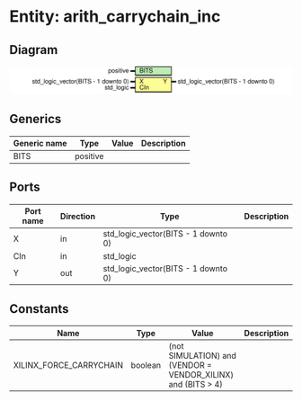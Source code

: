 # Entity: arith_carrychain_inc
## Diagram
![Diagram](arith_carrychain_inc.svg "Diagram")
## Generics
| Generic name | Type     | Value | Description |
| ------------ | -------- | ----- | ----------- |
| BITS         | positive |       |             |
## Ports
| Port name | Direction | Type                                | Description |
| --------- | --------- | ----------------------------------- | ----------- |
| X         | in        | std_logic_vector(BITS - 1 downto 0) |             |
| CIn       | in        | std_logic                           |             |
| Y         | out       | std_logic_vector(BITS - 1 downto 0) |             |
## Constants
| Name                    | Type    | Value                                                         | Description |
| ----------------------- | ------- | ------------------------------------------------------------- | ----------- |
| XILINX_FORCE_CARRYCHAIN | boolean |  (not SIMULATION) and (VENDOR = VENDOR_XILINX) and (BITS > 4) |             |
